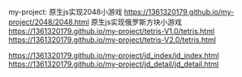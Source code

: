 my-project:
原生js实现2048小游戏 
https://1361320179.github.io/my-project/2048/2048.html 
原生js实现俄罗斯方块小游戏  
https://1361320179.github.io/my-project/tetris-V1.0/tetris.html
https://1361320179.github.io/my-project/tetris-V2.0/tetris.html

https://1361320179.github.io/my-project/jd_index/jd_index.html
https://1361320179.github.io/my-project/jd_detail/jd_detail.html
